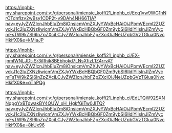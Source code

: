 https://inphb-my.sharepoint.com/:v:/g/personal/miensie_koffi21_inphb_ci/Ecq1vw9WG1hNrOTdnfIzv2wBsy1CDP2t-v9DAh4NH66TIA?nav=eyJyZWZlcnJhbEluZm8iOnsicmVmZXJyYWxBcHAiOiJPbmVEcml2ZUZvckJ1c2luZXNzIiwicmVmZXJyYWxBcHBQbGF0Zm9ybSI6IldlYiIsInJlZmVycmFsTW9kZSI6InZpZXciLCJyZWZlcnJhbFZpZXciOiJNeUZpbGVzTGlua0NvcHkifX0&e=kMiaJP

https://inphb-my.sharepoint.com/:v:/g/personal/miensie_koffi21_inphb_ci/EX-jnmIWNLJDt-Sr3iRhik8BEbhokd7LNsXfizL1Z4rrvA?nav=eyJyZWZlcnJhbEluZm8iOnsicmVmZXJyYWxBcHAiOiJPbmVEcml2ZUZvckJ1c2luZXNzIiwicmVmZXJyYWxBcHBQbGF0Zm9ybSI6IldlYiIsInJlZmVycmFsTW9kZSI6InZpZXciLCJyZWZlcnJhbFZpZXciOiJNeUZpbGVzTGlua0NvcHkifX0&e=qThPQg

https://inphb-my.sharepoint.com/:v:/g/personal/miensie_koffi21_inphb_ci/EdLTQW92SXNNqpgYxBTdwakBY4QUW_xH_HgkfGiTw0JITQ?nav=eyJyZWZlcnJhbEluZm8iOnsicmVmZXJyYWxBcHAiOiJPbmVEcml2ZUZvckJ1c2luZXNzIiwicmVmZXJyYWxBcHBQbGF0Zm9ybSI6IldlYiIsInJlZmVycmFsTW9kZSI6InZpZXciLCJyZWZlcnJhbFZpZXciOiJNeUZpbGVzTGlua0NvcHkifX0&e=8kUx96
